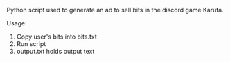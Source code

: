 Python script used to generate an ad to sell bits in the discord game Karuta.

Usage:
1. Copy user's bits into bits.txt
2. Run script
3. output.txt holds output text
